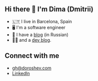 ## Hi there 👋 I'm Dima (Dmitrii)

- 🇱🇹 I live in Barcelona, Spain
- 🖥️ I'm a software engineer
- 📰 I have a [blog](https://doroshev.com) (in Russian)
- 👨‍💻 and a [dev blog](https://dev.doroshev.com).

## Connect with me
- gh@doroshev.com
- [LinkedIn](https://www.linkedin.com/in/dima-doroshev/)
